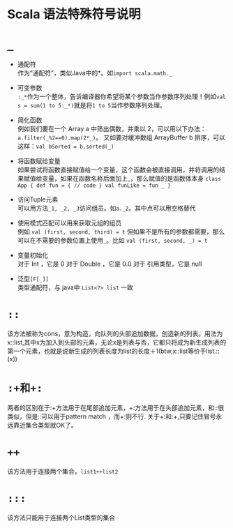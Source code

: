 # Scala 语法特殊符号说明

# `_`
* 通配符  
作为“通配符”，类似Java中的*。如`import scala.math._`

* 可变参数   
`:_*`作为一个整体，告诉编译器你希望将某个参数当作参数序列处理！例如`val s = sum(1 to 5:_*)`就是将`1 to 5`当作参数序列处理。

* 简化函数  
例如我们要在一个 Array a 中筛出偶数，并乘以 2，可以用以下办法：`a.filter(_%2==0).map(2*_)`。
又如要对缓冲数组 ArrayBuffer b 排序，可以这样：`val bSorted = b.sorted(_)`

* 将函数赋给变量  
如果尝试将函数直接赋值给一个变量，这个函数会被直接调用，并将调用的结果赋值给变量，如果在函数名称后面加上_，那么赋值的是函数体本身
`class App {
    def fun = {
        // code
    }
    val funLike = fun _
}`

* 访问Tuple元素  
可以用方法`_1, _2, _3`访问组员。如`a._2`。其中点可以用空格替代

* 使用模式匹配可以用来获取元组的组员  
例如 `val (first, second, third) = t`
但如果不是所有的参数都需要，那么可以在不需要的参数位置上使用`_`。比如 `val (first, second, _) = t`

* 变量初始化  
对于 Int ，它是 0
对于 Double ，它是 0.0
对于 引用类型，它是 null

* 泛型`[F[_]]`   
类型通配符，与 java中 `List<?> list` 一致


# `::`  
该方法被称为cons，意为构造，向队列的头部追加数据，创造新的列表。用法为 x::list,其中x为加入到头部的元素，无论x是列表与否，它都只将成为新生成列表的第一个元素，也就是说新生成的列表长度为list的长度＋1(btw,x::list等价于list.::(x))

# `:+和+:`  
两者的区别在于:+方法用于在尾部追加元素，+:方法用于在头部追加元素，和::很类似，但是::可以用于pattern match ，而+:则不行. 关于+:和:+,只要记住冒号永远靠近集合类型就OK了。

# `++`  
该方法用于连接两个集合，`list1++list2`

# `:::`   
该方法只能用于连接两个List类型的集合
